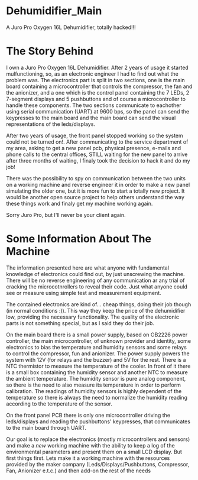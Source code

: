 # Dehumidifier_Main
A Juro Pro Oxygen 16L Dehumidifier, totally hacked!!!

# The Story Behind
I own a Juro Pro Oxygen 16L Dehumidifier. After 2 years of usage it started mulfunctioning,
so, as an electronic engineer I had to find out what the problem was.
The electronics part is split in two sections, one is the main board containing a microcontroller
that controls the compressor, the fan and the anionizer, and a one which is the control panel
containing the 7 LEDs, 2 7-segment displays and 5 pushbuttons and of course a microcontroller to
handle these components. The two sections communicate to eachother using serial communication
(UART) at 9600 bps, so the panel can send the keypresses to the main board and the main board can
send the visual representations of the leds/displays.

After two years of usage, the front panel stopped working so the system could not be turned on!.
After communicating to the service department of my area, asking to get a new panel pcb, physical
presence, e-mails and phone calls to the central offices, STILL waiting for the new panel to
arrive after three months of waiting, I finaly took the decision to hack it and do my job!

There was the possibility to spy on communication between the two units on a working machine and
reverse engineer it in order to make a new panel simulating the older one, but it is more fun to
start a totally new project. It would be another open source project to help others understand
the way these things work and finaly get my machine working again.

Sorry Juro Pro, but I'll never be your client again.

# Some Information About The Machine
The information presented here are what anyone with fundamental knowledge of electronics could
find out, by just unscrewing the machine. There will be no reverse engineering of any
communication ar any trial of cracking the microcotnrollers to reveal their code. Just what
anyone could see or measure using simple test and measurement equipment.

The contained electronics are kind of... cheap things, doing their job though (in normal
conditions :)). This way they keep the price of the dehumidifier low, providing the necessary
functionality. The quality of the electronic parts is not something special, but as I said they
do their job.

On the main board there is a small power supply, based on OB2226 power controller, the main
microcontroller, of unknown provider and identity, some electronics to bias the temperature and
humidity sensors and some relays to control the compressor, fun and anionizer. The power supply
powers the system with 12V (for relays and the buzzer) and 5V for the rest. There is a NTC
thermistor to measure the temperature of the cooler. In front of it there is a small box
containing the humidity sensor and another NTC to measure the ambient temperature. The humidity
sensor is pure analog component, so there is the need to also measure its temperature in order
to perform calibration. The readings of humidity sensors is highly dependent of the temperature
so there is always the need to normalize the humidity reading according to the temperature of
the sensor.

On the front panel PCB there is only one microcontroller driving the leds/displays and reading
the pushbuttons' keypresses, that communicates to the main board through UART.

Our goal is to replace the electronics (mostly microcontrollers and sensors) and make a _new_
working machine with the ability to keep a log of the environmental parameters and present them
on a small LCD display. But first things first. Lets make it a working machine with the
resources provided by the maker company (Leds/Displays/Pushbuttons, Compressor, Fan, Anionizer
e.t.c.) and then add-on the rest of the needs
